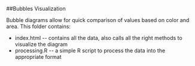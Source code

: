 ##Bubbles Visualization

Bubble diagrams allow for quick comparison of values based on color and area.  This folder contains:

- index.html -- contains all the data, also calls all the right methods to visualize the diagram
- processing.R -- a simple R script to process the data into the appropriate format 
